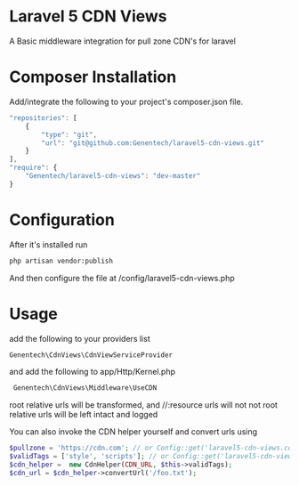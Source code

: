# Laravel 5 CDN Views
A Basic middleware integration for pull zone CDN's for laravel




# Composer Installation
Add/integrate the following to your project's composer.json file. 

```javascript
"repositories": [ 
	{
		"type": "git",
		"url": "git@github.com:Genentech/laravel5-cdn-views.git"
	}
],
"require": {
	"Genentech/laravel5-cdn-views": "dev-master"
}
```

# Configuration
After it's installed run
```bash
php artisan vendor:publish
```
And then configure the file at /config/laravel5-cdn-views.php

# Usage
add the following to your providers list
```php
Genentech\CdnViews\CdnViewServiceProvider
```
and add the following to app/Http/Kernel.php
```php
 Genentech\CdnViews\Middleware\UseCDN
```

root relative urls will be transformed, and //:resource urls will not 
not root relative urls will be left intact and logged

You can also invoke the CDN helper yourself and convert urls using
```php
$pullzone = 'https://cdn.com'; // or Config::get('laravel5-cdn-views.cdn_url');
$validTags = ['style', 'scripts']; // or Config::get('laravel5-cdn-views.tags');
$cdn_helper =  new CdnHelper(CDN_URL, $this->validTags);
$cdn_url = $cdn_helper->convertUrl('/foo.txt');
```

